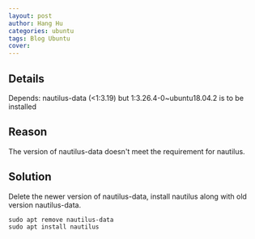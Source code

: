 ```yaml
---
layout: post
author: Hang Hu
categories: ubuntu
tags: Blog Ubuntu 
cover: 
---
```

## Details

Depends: nautilus-data (<1:3.19) but 1:3.26.4-0~ubuntu18.04.2 is to be installed

## Reason

The version of nautilus-data doesn't meet the requirement for nautilus.

## Solution

Delete the newer version of nautilus-data, install nautilus along with old version nautilus-data.

```
sudo apt remove nautilus-data
sudo apt install nautilus
```
